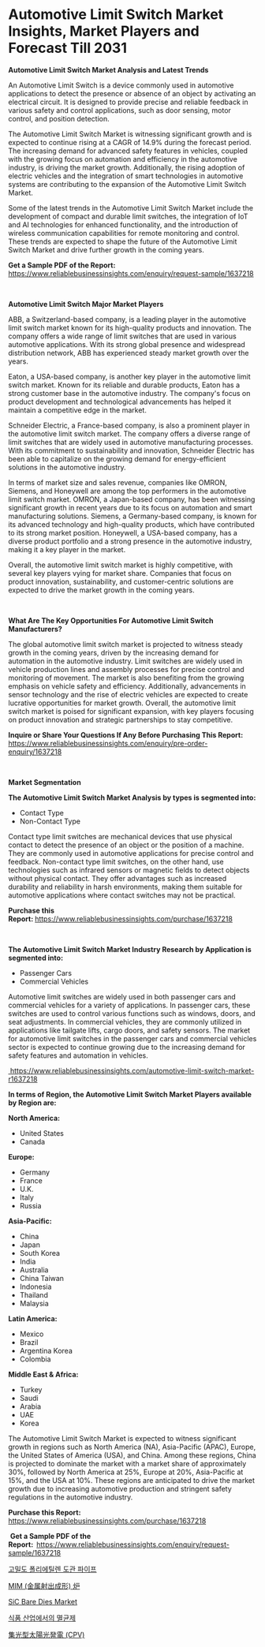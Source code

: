 <p><h1>Automotive Limit Switch Market Insights, Market Players and Forecast Till 2031</h1></p><p><strong>Automotive Limit Switch Market Analysis and Latest Trends</strong></p>
<p><p>An Automotive Limit Switch is a device commonly used in automotive applications to detect the presence or absence of an object by activating an electrical circuit. It is designed to provide precise and reliable feedback in various safety and control applications, such as door sensing, motor control, and position detection.</p><p>The Automotive Limit Switch Market is witnessing significant growth and is expected to continue rising at a CAGR of 14.9% during the forecast period. The increasing demand for advanced safety features in vehicles, coupled with the growing focus on automation and efficiency in the automotive industry, is driving the market growth. Additionally, the rising adoption of electric vehicles and the integration of smart technologies in automotive systems are contributing to the expansion of the Automotive Limit Switch Market.</p><p>Some of the latest trends in the Automotive Limit Switch Market include the development of compact and durable limit switches, the integration of IoT and AI technologies for enhanced functionality, and the introduction of wireless communication capabilities for remote monitoring and control. These trends are expected to shape the future of the Automotive Limit Switch Market and drive further growth in the coming years.</p></p>
<p><strong>Get a Sample PDF of the Report:&nbsp;</strong> <a href="https://www.reliablebusinessinsights.com/enquiry/request-sample/1637218">https://www.reliablebusinessinsights.com/enquiry/request-sample/1637218</a></p>
<p>&nbsp;</p>
<p><strong>Automotive Limit Switch Major Market Players</strong></p>
<p><p>ABB, a Switzerland-based company, is a leading player in the automotive limit switch market known for its high-quality products and innovation. The company offers a wide range of limit switches that are used in various automotive applications. With its strong global presence and widespread distribution network, ABB has experienced steady market growth over the years.</p><p>Eaton, a USA-based company, is another key player in the automotive limit switch market. Known for its reliable and durable products, Eaton has a strong customer base in the automotive industry. The company's focus on product development and technological advancements has helped it maintain a competitive edge in the market.</p><p>Schneider Electric, a France-based company, is also a prominent player in the automotive limit switch market. The company offers a diverse range of limit switches that are widely used in automotive manufacturing processes. With its commitment to sustainability and innovation, Schneider Electric has been able to capitalize on the growing demand for energy-efficient solutions in the automotive industry.</p><p>In terms of market size and sales revenue, companies like OMRON, Siemens, and Honeywell are among the top performers in the automotive limit switch market. OMRON, a Japan-based company, has been witnessing significant growth in recent years due to its focus on automation and smart manufacturing solutions. Siemens, a Germany-based company, is known for its advanced technology and high-quality products, which have contributed to its strong market position. Honeywell, a USA-based company, has a diverse product portfolio and a strong presence in the automotive industry, making it a key player in the market.</p><p>Overall, the automotive limit switch market is highly competitive, with several key players vying for market share. Companies that focus on product innovation, sustainability, and customer-centric solutions are expected to drive the market growth in the coming years.</p></p>
<p>&nbsp;</p>
<p><strong>What Are The Key Opportunities For Automotive Limit Switch Manufacturers?</strong></p>
<p><p>The global automotive limit switch market is projected to witness steady growth in the coming years, driven by the increasing demand for automation in the automotive industry. Limit switches are widely used in vehicle production lines and assembly processes for precise control and monitoring of movement. The market is also benefiting from the growing emphasis on vehicle safety and efficiency. Additionally, advancements in sensor technology and the rise of electric vehicles are expected to create lucrative opportunities for market growth. Overall, the automotive limit switch market is poised for significant expansion, with key players focusing on product innovation and strategic partnerships to stay competitive.</p></p>
<p><strong>Inquire or Share Your Questions If Any Before Purchasing This Report:</strong> <a href="https://www.reliablebusinessinsights.com/enquiry/pre-order-enquiry/1637218">https://www.reliablebusinessinsights.com/enquiry/pre-order-enquiry/1637218</a></p>
<p>&nbsp;</p>
<p><strong>Market Segmentation</strong></p>
<p><strong>The Automotive Limit Switch Market Analysis by types is segmented into:</strong></p>
<p><ul><li>Contact Type</li><li>Non-Contact Type</li></ul></p>
<p><p>Contact type limit switches are mechanical devices that use physical contact to detect the presence of an object or the position of a machine. They are commonly used in automotive applications for precise control and feedback. Non-contact type limit switches, on the other hand, use technologies such as infrared sensors or magnetic fields to detect objects without physical contact. They offer advantages such as increased durability and reliability in harsh environments, making them suitable for automotive applications where contact switches may not be practical.</p></p>
<p><strong>Purchase this Report:&nbsp;</strong><a href="https://www.reliablebusinessinsights.com/purchase/1637218">https://www.reliablebusinessinsights.com/purchase/1637218</a></p>
<p>&nbsp;</p>
<p><strong>The Automotive Limit Switch Market Industry Research by Application is segmented into:</strong></p>
<p><ul><li>Passenger Cars</li><li>Commercial Vehicles</li></ul></p>
<p><p>Automotive limit switches are widely used in both passenger cars and commercial vehicles for a variety of applications. In passenger cars, these switches are used to control various functions such as windows, doors, and seat adjustments. In commercial vehicles, they are commonly utilized in applications like tailgate lifts, cargo doors, and safety sensors. The market for automotive limit switches in the passenger cars and commercial vehicles sector is expected to continue growing due to the increasing demand for safety features and automation in vehicles.</p></p>
<p><a href="https://www.reliablebusinessinsights.com/automotive-limit-switch-market-r1637218">&nbsp;https://www.reliablebusinessinsights.com/automotive-limit-switch-market-r1637218</a></p>
<p><strong>In terms of Region, the Automotive Limit Switch Market Players available by Region are:</strong></p>
<p>
    <p> <strong> North America: </strong>
        <ul>
            <li>United States</li>
            <li>Canada</li>
        </ul>
        </p> 
    <p> <strong> Europe: </strong>
        <ul>
            <li>Germany</li>
            <li>France</li>
            <li>U.K.</li>
            <li>Italy</li>
            <li>Russia</li>
        </ul>
        </p> 
    <p> <strong> Asia-Pacific: </strong>
        <ul>
            <li>China</li>
            <li>Japan</li>
            <li>South Korea</li>
            <li>India</li>
            <li>Australia</li>
            <li>China Taiwan</li>
            <li>Indonesia</li>
            <li>Thailand</li>
            <li>Malaysia</li>
        </ul>
        </p> 
    <p> <strong> Latin America: </strong>
        <ul>
            <li>Mexico</li>
            <li>Brazil</li>
            <li>Argentina Korea</li>
            <li>Colombia</li>
        </ul>
        </p> 
    <p> <strong> Middle East & Africa: </strong>
        <ul>
            <li>Turkey</li>
            <li>Saudi</li>
            <li>Arabia</li>
            <li>UAE</li>
            <li>Korea</li>
        </ul>
    </p>
    </p>
<p><p>The Automotive Limit Switch Market is expected to witness significant growth in regions such as North America (NA), Asia-Pacific (APAC), Europe, the United States of America (USA), and China. Among these regions, China is projected to dominate the market with a market share of approximately 30%, followed by North America at 25%, Europe at 20%, Asia-Pacific at 15%, and the USA at 10%. These regions are anticipated to drive the market growth due to increasing automotive production and stringent safety regulations in the automotive industry.</p></p>
<p><strong>Purchase this Report: </strong><a href="https://www.reliablebusinessinsights.com/purchase/1637218">https://www.reliablebusinessinsights.com/purchase/1637218</a></p>
<p>&nbsp;<strong>Get a Sample PDF of the Report:&nbsp;&nbsp;</strong><a href="https://www.reliablebusinessinsights.com/enquiry/request-sample/1637218">https://www.reliablebusinessinsights.com/enquiry/request-sample/1637218</a></p>
<p><strong></strong></p>
<p><p><a href="https://github.com/hook46569/Market-Research-Report-List-1/blob/main/5098201112682.md">고밀도 폴리에틸렌 도관 파이프</a></p><p><a href="https://github.com/mathieurico66/Market-Research-Report-List-2/blob/main/8998265120632.md">MIM (金属射出成形) 炉</a></p><p><a href="https://github.com/cecuraprangm/Market-Research-Report-List-3/blob/main/sic-bare-dies-market.md">SiC Bare Dies Market</a></p><p><a href="https://github.com/admichael111/Market-Research-Report-List-1/blob/main/3073243112683.md">식품 산업에서의 멸균제</a></p><p><a href="https://github.com/SarahFahey88/Market-Research-Report-List-2/blob/main/8356871120633.md">集光型太陽光発電 (CPV)</a></p></p>